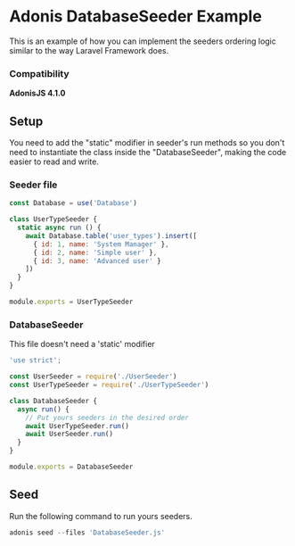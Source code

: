 # Adonis DatabaseSeeder Example

This is an example of how you can implement the seeders ordering logic similar to the way Laravel Framework does.

### Compatibility

**AdonisJS 4.1.0**

## Setup

You need to add the "static" modifier in seeder's run methods so you don't need to instantiate the class inside the "DatabaseSeeder", making the code easier to read and write.

### Seeder file

```js
const Database = use('Database')

class UserTypeSeeder {
  static async run () {
    await Database.table('user_types').insert([
      { id: 1, name: 'System Manager' },
      { id: 2, name: 'Simple user' },
      { id: 3, name: 'Advanced user' }
    ])
  }
}

module.exports = UserTypeSeeder
```

### DatabaseSeeder

This file doesn't need a 'static' modifier

```js
'use strict';

const UserSeeder = require('./UserSeeder')
const UserTypeSeeder = require('./UserTypeSeeder')

class DatabaseSeeder {
  async run() {
    // Put yours seeders in the desired order
    await UserTypeSeeder.run()
    await UserSeeder.run()
  }
}

module.exports = DatabaseSeeder
```

## Seed

Run the following command to run yours seeders.

```js
adonis seed --files 'DatabaseSeeder.js'
```
